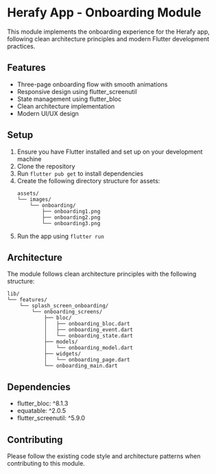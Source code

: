 # Herafy App - Onboarding Module

This module implements the onboarding experience for the Herafy app, following clean architecture principles and modern Flutter development practices.

## Features

- Three-page onboarding flow with smooth animations
- Responsive design using flutter_screenutil
- State management using flutter_bloc
- Clean architecture implementation
- Modern UI/UX design

## Setup

1. Ensure you have Flutter installed and set up on your development machine
2. Clone the repository
3. Run `flutter pub get` to install dependencies
4. Create the following directory structure for assets:
   ```
   assets/
   └── images/
       └── onboarding/
           ├── onboarding1.png
           ├── onboarding2.png
           └── onboarding3.png
   ```
5. Run the app using `flutter run`

## Architecture

The module follows clean architecture principles with the following structure:

```
lib/
└── features/
    └── splash_screen_onboarding/
        └── onboarding_screens/
            ├── bloc/
            │   ├── onboarding_bloc.dart
            │   ├── onboarding_event.dart
            │   └── onboarding_state.dart
            ├── models/
            │   └── onboarding_model.dart
            ├── widgets/
            │   └── onboarding_page.dart
            └── onboarding_main.dart
```

## Dependencies

- flutter_bloc: ^8.1.3
- equatable: ^2.0.5
- flutter_screenutil: ^5.9.0

## Contributing

Please follow the existing code style and architecture patterns when contributing to this module.
